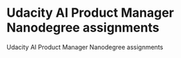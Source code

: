 # Udacity AI Product Manager Nanodegree assignments
Udacity AI Product Manager Nanodegree assignments
